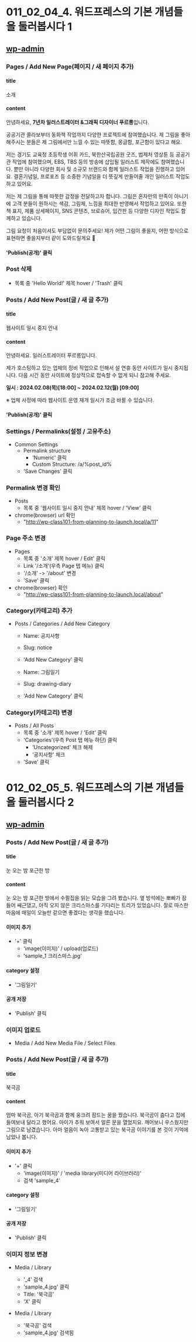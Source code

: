 # 011_02_04_4. 워드프레스의 기본 개념들을 둘러봅시다 1

## [wp-admin](http://wp-class101-from-planning-to-launch.local/wp-admin/)

### Pages / Add New Page(페이지 / 새 페이지 추가)

#### title
소개

#### content

안녕하세요, **7년차 일러스트레이터 &그래픽 디자이너 푸르릉**입니다.

공공기관 콜라보부터 동화책 작업까지 다양한 프로젝트에 참여했습니다. 제 그림을 좋아해주시는 분들은 제 그림에서만 느낄 수 있는 따뜻함, 몽글함, 포근함이 있다고 해요.

저는 경기도 교육청 초등학생 어휘 카드, 북한산국립공원 굿즈, 법제처 영상툰 등 공공기관 작업에 참여했으며, EBS, TBS 등의 방송에 삽입될 일러스트 제작에도 참여했습니다. 뿐만 아니라 다양한 회사 및 소규모 브랜드와 함께 일러스트 작업을 진행하고 있어요. 결혼기념일, 프로포즈 등 소중한 기념일을 더 뜻깊게 만들어줄 개인 일러스트 작업도 하고 있어요.

저는 제 그림을 통해 따뜻한 감정을 전달하고자 합니다. 그림은 혼자만의 만족이 아니기에 고객 분들이 원하시는 색감, 그림체, 느낌을 최대한 반영해서 작업하고 있어요. 또한 책 표지, 제품 상세페이지, SNS 콘텐츠, 브로슈어, 입간판 등 다양한 디자인 작업도 함께하고 있습니다.

그림 요청이 처음이셔도 부담없이 문의주세요! 제가 어떤 그림이 좋을지, 어떤 방식으로 표현하면 좋을지부터 같이 도와드릴게요 🙂

#### 'Publish(공개)' 클릭

### Post 삭제
- 목록 중 'Hello World!' 제목 hover / 'Trash' 클릭

### Posts / Add New Post(글 / 새 글 추가)

#### title
웹사이트 일시 중지 안내

#### content
안녕하세요. 일러스트레이터 푸르릉입니다.

제가 호스팅하고 있는 업체의 정비 작업으로 인해서 설 연휴 동안 사이트가 일시 중지됩니다. 다음 시간 동안 사이트에 정상적으로 접속할 수 없게 되니 참고해 주세요.

**일시 : 2024.02.08(목)[18:00] ~ 2024.02.12(월) [09:00]**

※ 업체 사정에 따라 웹사이트 운영 재개 일시가 조금 바뀔 수 있습니다.

#### 'Publish(공개)' 클릭

### Settings / Permalinks(설정 / 고유주소)

- Common Settings
  - Permalink structure
    - 'Numeric' 클릭
    - Custom Structure: /a/%post_id%
  - 'Save Changes' 클릭

### Permalink 변경 확인

- Posts
  - 목록 중 '웹사이트 일시 중지 안내' 제목 hover / 'View' 클릭
- chrome(browser) url 확인
  - "http://wp-class101-from-planning-to-launch.local/a/11"

### Page 주소 변경
- Pages
  - 목록 중 '소개' 제목 hover / Edit' 클릭
  - Link '/소개'(우측 Page 탭 메뉴) 클릭
  - '/소개' -> '/about' 변경
  - 'Save' 클릭
- chrome(browser) 확인
  - "http://wp-class101-from-planning-to-launch.local/about"


### Category(카테고리) 추가
- Posts / Categories / Add New Category
  - Name: 공지사항
  - Slug: notice
  - 'Add New Category' 클릭

  - Name: 그림일기
  - Slug: drawing-diary
  - 'Add New Category' 클릭

### Category(카테고리) 변경
- Posts / All Posts
  - 목록 중 '소개' 제목 hover / 'Edit' 클릭
  - 'Categories'(우측 Post 탭 메뉴 하단) 클릭
    - 'Uncategorized' 체크 해제
    - '공지사항' 체크
  - 'Save' 클릭


# 012_02_05_5. 워드프레스의 기본 개념들을 둘러봅시다 2

## [wp-admin](http://wp-class101-from-planning-to-launch.local/wp-admin/)

### Posts / Add New Post(글 / 새 글 추가)

#### title
눈 오는 밤 포근한 방

#### content
눈 오는 밤 포근한 방에서 수필집을 읽는 모습을 그려 봤습니다.
옆 방석에는 뽀삐가 잠들어 쌔근댔고, 아직 오지 않은 크리스마스를 기다리는 트리가 있었습니다.
절로 따스한 마음에 매일이 오늘만 같으면 좋겠다는 생각을 했습니다.

#### 이미지 추가
- '+' 클릭
  - 'image(이미지)' / upload(업로드)
  - 'sample_1 크리스마스.jpg'

#### category 설정
- '그림일기'

#### 공개 저장
- 'Publish' 클릭

### 이미지 업로드

- Media / Add New Media File / Select Files

### Posts / Add New Post(글 / 새 글 추가)

#### title
북극곰

#### content
엄마 북극곰, 아기 북극곰과 함께 웅크려 잠드는 꿈을 꿨습니다.
북극곰이 춥다고 집에 들여보내 달라고 했어요.
아이가 추워 보여서 얼른 문을 열었지요.
깨어보니 우스웠지만 그림으로 남겼습니다.
아마 얼음이 녹아 고통받고 있는 북극곰 이야기를 본 것이 기억에 남았나 봅니다.

#### 이미지 추가
- '+' 클릭
  - 'image(이미지)' / 'media library(미디어 라이브러리)'
  - 검색 'sample_4'

#### category 설정
- '그림일기'

#### 공개 저장
- 'Publish' 클릭


### 이미지 정보 변경

- Media / Library
  - '_4' 검색
  - 'sample_4.jpg' 클릭
  - Title: '북극곰'
  - 'X' 클릭

- Media / Library
  - '북극곰' 검색
  - 'sample_4.jpg' 검색됨